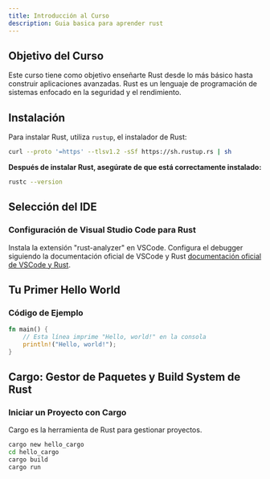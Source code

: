 ```yaml
---
title: Introducción al Curso
description: Guia basica para aprender rust
---
```


## Objetivo del Curso

Este curso tiene como objetivo enseñarte Rust desde lo más básico hasta construir aplicaciones avanzadas. Rust es un lenguaje de programación de sistemas enfocado en la seguridad y el rendimiento.

## Instalación

Para instalar Rust, utiliza `rustup`, el instalador de Rust:

```bash
curl --proto '=https' --tlsv1.2 -sSf https://sh.rustup.rs | sh
```

**Después de instalar Rust, asegúrate de que está correctamente instalado:**

```bash
rustc --version
```

## Selección del IDE

### Configuración de Visual Studio Code para Rust

Instala la extensión "rust-analyzer" en VSCode.
Configura el debugger siguiendo la documentación oficial de VSCode y Rust <a href="https://code.visualstudio.com/docs/languages/rust" target="_blank">documentación oficial de VSCode y Rust</a>.

## Tu Primer Hello World

### Código de Ejemplo

```rs
fn main() {
    // Esta línea imprime "Hello, world!" en la consola
    println!("Hello, world!");
}
```

## Cargo: Gestor de Paquetes y Build System de Rust

### Iniciar un Proyecto con Cargo

Cargo es la herramienta de Rust para gestionar proyectos.

```bash
cargo new hello_cargo
cd hello_cargo
cargo build
cargo run
```